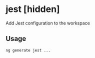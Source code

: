 # jest [hidden]

Add Jest configuration to the workspace

## Usage

```bash
ng generate jest ...

```
